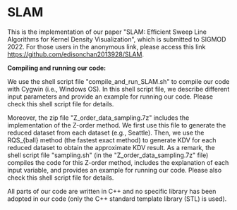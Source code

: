 # SLAM
This is the implementation of our paper "SLAM: Efficient Sweep Line Algorithms for Kernel Density Visualization", which is submitted to SIGMOD 2022. For those users in the anonymous link, please access this link https://github.com/edisonchan2013928/SLAM.

**Compiling and running our code:**

We use the shell script file "compile_and_run_SLAM.sh" to compile our code with Cygwin (i.e., Windows OS). In this shell script file, we describe different input parameters and provide an example for running our code. Please check this shell script file for details. 

Moreover, the zip file "Z_order_data_sampling.7z" includes the implementation of the Z-order method. We first use this file to generate the reduced dataset from each dataset (e.g., Seattle). Then, we use the RQS_{ball} method (the fastest exact method) to generate KDV for each reduced dataset to obtain the approximate KDV result. As a remark, the shell script file "sampling.sh" (in the "Z_order_data_sampling.7z" file) compiles the code for this Z-order method, includes the explanation of each input variable, and provides an example for running our code. Please also check this shell script file for details.

All parts of our code are written in C++ and no specific library has been adopted in our code (only the C++ standard template library (STL) is used).
